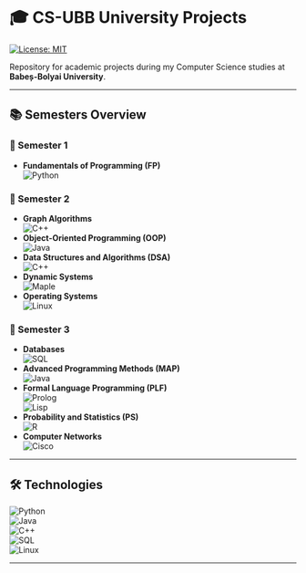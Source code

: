 # 🎓 CS-UBB University Projects

[![License: MIT](https://img.shields.io/badge/License-MIT-blue.svg)](LICENSE)

Repository for academic projects during my Computer Science studies at **Babeș-Bolyai University**.

---

## 📚 Semesters Overview

### 📅 Semester 1

- **Fundamentals of Programming (FP)**  
  ![Python](https://img.shields.io/badge/-Python-3776AB?logo=python)

### 📅 Semester 2

- **Graph Algorithms**  
  ![C++](https://img.shields.io/badge/-C%2B%2B-00599C?logo=c%2B%2B)
- **Object-Oriented Programming (OOP)**  
  ![Java](https://img.shields.io/badge/-Java-007396?logo=java)
- **Data Structures and Algorithms (DSA)**  
  ![C++](https://img.shields.io/badge/-C%2B%2B-00599C?logo=c%2B%2B)
- **Dynamic Systems**  
  ![Maple](https://img.shields.io/badge/-Maple-002A4D?logo=maple)
- **Operating Systems**  
  ![Linux](https://img.shields.io/badge/-Linux-FCC624?logo=linux)

### 📅 Semester 3

- **Databases**  
  ![SQL](https://img.shields.io/badge/-SQL-4479A1?logo=postgresql)
- **Advanced Programming Methods (MAP)**  
  ![Java](https://img.shields.io/badge/-Java-007396?logo=java)
- **Formal Language Programming (PLF)**  
  ![Prolog](https://img.shields.io/badge/-Prolog-74283C?logo=swi-prolog)  
  ![Lisp](https://img.shields.io/badge/-Lisp-276DC3?logo=lisp)
- **Probability and Statistics (PS)**  
  ![R](https://img.shields.io/badge/-R-276DC3?logo=r)
- **Computer Networks**  
  ![Cisco](https://img.shields.io/badge/-Cisco-1BA0D7?logo=cisco)

---

## 🛠️ Technologies

![Python](https://img.shields.io/badge/Python-3776AB?logo=python)  
![Java](https://img.shields.io/badge/Java-007396?logo=java)  
![C++](https://img.shields.io/badge/C%2B%2B-00599C?logo=c%2B%2B)  
![SQL](https://img.shields.io/badge/SQL-4479A1?logo=postgresql)  
![Linux](https://img.shields.io/badge/Linux-FCC624?logo=linux)

---
